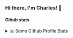### Hi there, I'm Charles! 👋

<!--
**Fr0ggym4n/Fr0ggym4n** is a ✨ _special_ ✨ repository because its `README.md` (this file) appears on your GitHub profile.

Here are some ideas to get you started:

- 🔭 I’m currently working on ...
- 🌱 I’m currently learning ...
- 👯 I’m looking to collaborate on ...
- 🤔 I’m looking for help with ...
- 💬 Ask me about ...
- 📫 How to reach me: ...
- 😄 Pronouns: ...
- ⚡ Fun fact: ...
-->

#### Gihub stats
<details>
  <summary>📊  Some Github Profile Stats</summary>
  [![Top Langs](https://github-readme-stats.vercel.app/api/top-langs/?username=Fr0ggym4n&layout=compact&theme=solarized-dark&show)(https://github.com/anuraghazra/github-readme-stats)
  [![Les Stats GitHub de Charles](https://github-readme-stats.vercel.app/api?username=Fr0ggym4n&theme=solarized-dark&show_icons=true)](https://github.com/anuraghazra/github-readme-stats,)
</details>
